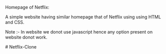 Homepage of Netflix:

A simple website having similar homepage
that of Netflix using using HTML and
CSS.

Note :- In website we donot use javascript hence any option present on website donot work.

#   N e t f l i x - C l o n e  
 